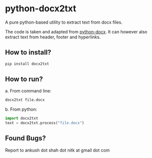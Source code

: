 # python-docx2txt #

A pure python-based utility to extract text from docx files. 

The code is taken and adapted from [python-docx](https://github.com/python-openxml/python-docx). It can however also extract text from header, footer and hyperlinks.

## How to install? ##
```bash
pip install docx2txt
```

## How to run? ##

a. From command line:
```bash
docx2txt file.docx
```
b. From python:
```python
import docx2txt
text = docx2txt.process("file.docx")
```


## Found Bugs? ##

Report to ankush dot shah dot nitk at gmail dot com
